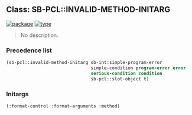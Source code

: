 ## Class: SB-PCL::INVALID-METHOD-INITARG
[![package](https://img.shields.io/badge/Package-SB--PCL-5f9ea0.svg?style=social&colorA=999999)](../) [![type](https://img.shields.io/badge/Type-Class-5f9ea0.svg?style=social&colorA=999999)](../#class) 

> No description.

### Precedence list
```cl
(sb-pcl::invalid-method-initarg sb-int:simple-program-error
                                simple-condition program-error error
                                serious-condition condition
                                sb-pcl::slot-object t)
```
### Initargs
```cl
(:format-control :format-arguments :method)
```
